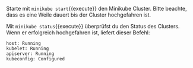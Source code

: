 Starte mit `minikube start`{{execute}} den Minikube Cluster.
Bitte beachte, dass es eine Weile dauert bis der Cluster hochgefahren ist.

Mit `minikube status`{{execute}} überprüfst du den Status des Clusters. Wenn er erfolgreich hochgefahren ist,
liefert dieser Befehl:
```
host: Running
kubelet: Running
apiserver: Running
kubeconfig: Configured
```
